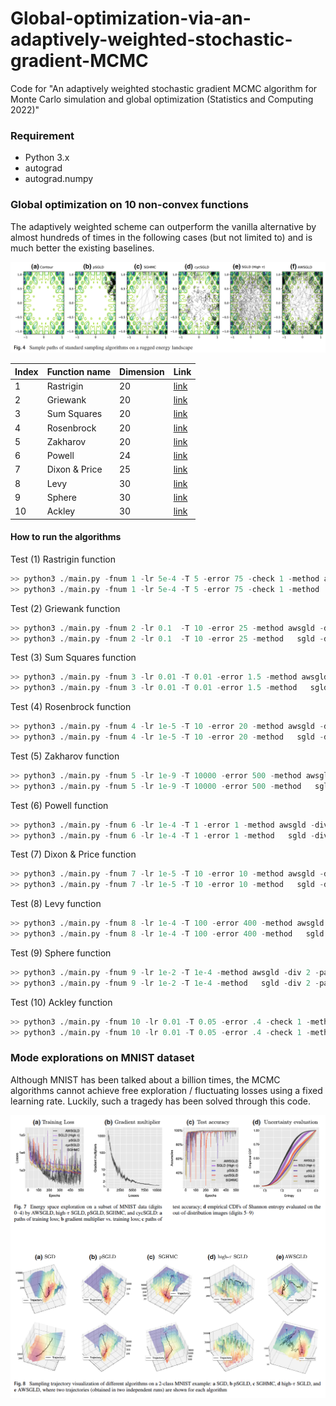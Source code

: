 # Global-optimization-via-an-adaptively-weighted-stochastic-gradient-MCMC
Code for "An adaptively weighted stochastic gradient MCMC algorithm for Monte Carlo simulation and global optimization (Statistics and Computing 2022)"



### Requirement
* Python 3.x
* autograd
* autograd.numpy

### Global optimization on 10 non-convex functions

The adaptively weighted scheme can outperform the vanilla alternative by almost hundreds of times in the following cases (but not limited to) and is much better the existing baselines.

<img src="/images/multil-mode_exploration.png" width="800">



| Index | Function name | Dimension  | Link |
| ------------- | ------------- | ------------- | ------------- |
|1 | Rastrigin | 20  | [link](https://en.wikipedia.org/wiki/Rastrigin_function)  |
|2 | Griewank  | 20  | [link](https://www.sfu.ca/~ssurjano/griewank.html)  |
|3 | Sum Squares | 20 | [link](https://en.wikipedia.org/wiki/Sum_of_squares_function) |
|4 | Rosenbrock  | 20 |[link](https://en.wikipedia.org/wiki/Rosenbrock_function)  |
|5 | Zakharov  | 20   |[link](https://www.sfu.ca/~ssurjano/zakharov.html)  |
|6 | Powell | 24 | [link](https://www.sfu.ca/~ssurjano/powell.html) |
|7 | Dixon & Price | 25 | [link](https://www.sfu.ca/~ssurjano/dixonpr.html)  |
|8 | Levy | 30 | [link](https://www.sfu.ca/~ssurjano/levy.html) |
|9 | Sphere | 30 | [link](https://www.sfu.ca/~ssurjano/spheref.html) |
|10 | Ackley | 30 | [link](https://www.sfu.ca/~ssurjano/ackley.html) |


#### How to run the algorithms

Test (1) Rastrigin function
```python
>> python3 ./main.py -fnum 1 -lr 5e-4 -T 5 -error 75 -check 1 -method awsgld -div 3 -part 100 -zeta 0.02 -decay_lr 200
>> python3 ./main.py -fnum 1 -lr 5e-4 -T 5 -error 75 -check 1 -method   sgld -div 3 -part 100 -zeta 0.02 -decay_lr 200
```

Test (2) Griewank function
```python
>> python3 ./main.py -fnum 2 -lr 0.1  -T 10 -error 25 -method awsgld -div 5 -part 100 -zeta 10
>> python3 ./main.py -fnum 2 -lr 0.1  -T 10 -error 25 -method   sgld -div 5 -part 100 -zeta 10
```


Test (3) Sum Squares function
```python
>> python3 ./main.py -fnum 3 -lr 0.01 -T 0.01 -error 1.5 -method awsgld -div 1 -part 100 -zeta 1
>> python3 ./main.py -fnum 3 -lr 0.01 -T 0.01 -error 1.5 -method   sgld -div 1 -part 100 -zeta 1
```


Test (4) Rosenbrock function
```python
>> python3 ./main.py -fnum 4 -lr 1e-5 -T 10 -error 20 -method awsgld -div 3 -part 100 -zeta 10
>> python3 ./main.py -fnum 4 -lr 1e-5 -T 10 -error 20 -method   sgld -div 3 -part 100 -zeta 10
```


Test (5) Zakharov function
```python
>> python3 ./main.py -fnum 5 -lr 1e-9 -T 10000 -error 500 -method awsgld -div 50 -part 100 -zeta 0.5
>> python3 ./main.py -fnum 5 -lr 1e-9 -T 10000 -error 500 -method   sgld -div 50 -part 100 -zeta 0.5
```

Test (6) Powell function
```python
>> python3 ./main.py -fnum 6 -lr 1e-4 -T 1 -error 1 -method awsgld -div 2 -part 100 -zeta 200
>> python3 ./main.py -fnum 6 -lr 1e-4 -T 1 -error 1 -method   sgld -div 2 -part 100 -zeta 200
```

Test (7) Dixon & Price function
```python
>> python3 ./main.py -fnum 7 -lr 1e-5 -T 10 -error 10 -method awsgld -div 2 -part 100 -zeta 20
>> python3 ./main.py -fnum 7 -lr 1e-5 -T 10 -error 10 -method   sgld -div 2 -part 100 -zeta 20
```

Test (8) Levy function
```python
>> python3 ./main.py -fnum 8 -lr 1e-4 -T 100 -error 400 -method awsgld -div 60 -part 100 -zeta 10
>> python3 ./main.py -fnum 8 -lr 1e-4 -T 100 -error 400 -method   sgld -div 60 -part 100 -zeta 10
```

Test (9) Sphere function
```python
>> python3 ./main.py -fnum 9 -lr 1e-2 -T 1e-4 -method awsgld -div 2 -part 100 -zeta 1
>> python3 ./main.py -fnum 9 -lr 1e-2 -T 1e-4 -method   sgld -div 2 -part 100 -zeta 1
```

Test (10) Ackley function
```python
>> python3 ./main.py -fnum 10 -lr 0.01 -T 0.05 -error .4 -check 1 -method awsgld -div 0.04 -part 100 -zeta 0.2
>> python3 ./main.py -fnum 10 -lr 0.01 -T 0.05 -error .4 -check 1 -method   sgld -div 0.04 -part 100 -zeta 0.2
```

### Mode explorations on MNIST dataset

Although MNIST has been talked about a billion times, the MCMC algorithms cannot achieve free exploration / fluctuating losses using a fixed learning rate. Luckily, such a tragedy has been solved through this code.

<img src="/images/mnist_mode_exploration.png" width="800">


